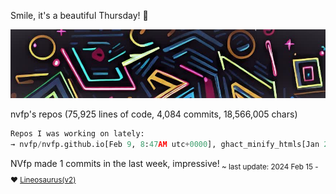 Smile, it's a beautiful Thursday! 🌺

![banner](./assets/banner.jpg)

nvfp's repos (75,925 lines of code, 4,084 commits, 18,566,005 chars)

```python
Repos I was working on lately:
→ nvfp/nvfp.github.io[Feb 9, 8:47AM utc+0000], ghact_minify_htmls[Jan 23], ghact_auto_permalink[January 22, 10:33AM]
```

NVfp made 1 commits in the last week, impressive!<sub> ~ last update: 2024 Feb 15 - ❤️ [Lineosaurus(v2)](https://github.com/Lineosaurus/Lineosaurus)</sub>